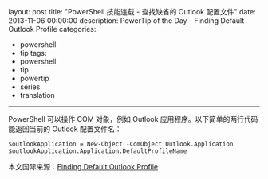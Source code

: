 ﻿layout: post
title: "PowerShell 技能连载 - 查找缺省的 Outlook 配置文件"
date: 2013-11-06 00:00:00
description: PowerTip of the Day - Finding Default Outlook Profile
categories:
- powershell
- tip
tags:
- powershell
- tip
- powertip
- series
- translation
---
PowerShell 可以操作 COM 对象，例如 Outlook 应用程序。以下简单的两行代码能返回当前的 Outlook 配置文件名：

	$outlookApplication = New-Object -ComObject Outlook.Application
	$outlookApplication.Application.DefaultProfileName 

<!--more-->
本文国际来源：[Finding Default Outlook Profile](http://powershell.com/cs/blogs/tips/archive/2013/11/06/finding-default-outlook-profile.aspx)
